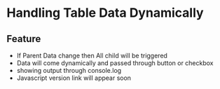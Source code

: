 # Handling Table Data Dynamically

## Feature

- If Parent Data change then All child will be triggered
- Data will come dynamically and passed through button or checkbox
- showing output through console.log
- Javascript version link will appear soon
